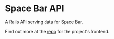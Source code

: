 # Space Bar API

A Rails API serving data for Space Bar.

Find out more at the [repo](https://github.com/iangrubb/space_project_frontend) for the project's frontend.
